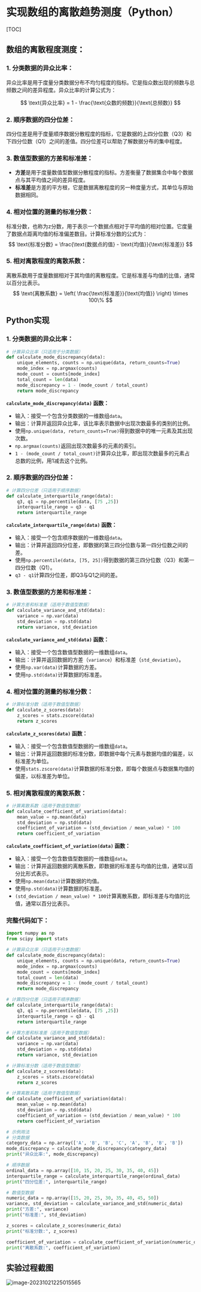 # 实现数组的离散趋势测度（Python）



[TOC]

## 数组的离散程度测度：

### 1. **分类数据的异众比率：**
异众比率是用于度量分类数据分布不均匀程度的指标。它是指众数出现的频数与总频数之间的差异程度。异众比率的计算公式为：

$$
\text{异众比率} = 1 - \frac{\text{众数的频数}}{\text{总频数}}
$$

### 2. **顺序数据的四分位差：**
四分位差是用于度量顺序数据分散程度的指标，它是数据的上四分位数（Q3）和下四分位数（Q1）之间的差值。四分位差可以帮助了解数据分布的集中程度。

### 3. **数值型数据的方差和标准差：**
- **方差**是用于度量数值型数据分散程度的指标。方差衡量了数据集合中每个数据点与其平均值之间的差异程度。
- **标准差**是方差的平方根，它是数据离散程度的另一种度量方式，其单位与原始数据相同。

### 4. **相对位置的测量的标准分数：**
标准分数，也称为z分数，用于表示一个数据点相对于平均值的相对位置。它度量了数据点距离均值的标准偏差数目。计算标准分数的公式为：
$$
\text{标准分数} = \frac{\text{数据点的值} - \text{均值}}{\text{标准差}}
$$

### 5. **相对离散程度的离散系数：**
离散系数用于度量数据相对于其均值的离散程度。它是标准差与均值的比值，通常以百分比表示。
$$
\text{离散系数} = \left( \frac{\text{标准差}}{\text{均值}} \right) \times 100\%
$$




## Python实现

### 1. **分类数据的异众比率：**

```python
# 计算异众比率（只适用于分类数据）
def calculate_mode_discrepancy(data):
    unique_elements, counts = np.unique(data, return_counts=True)
    mode_index = np.argmax(counts)
    mode_count = counts[mode_index]
    total_count = len(data)
    mode_discrepancy = 1 - (mode_count / total_count)
    return mode_discrepancy
```

**`calculate_mode_discrepancy(data)` 函数：**

- 输入：接受一个包含分类数据的一维数组`data`。
- 输出：计算并返回异众比率，该比率表示数据中出现次数最多的类别的比例。
- 使用`np.unique(data, return_counts=True)`得到数据中的唯一元素及其出现次数。
- `np.argmax(counts)`返回出现次数最多的元素的索引。
- `1 - (mode_count / total_count)`计算异众比率，即出现次数最多的元素占总数的比例，用1减去这个比例。

### 2. **顺序数据的四分位差：**

```python
# 计算四分位差（只适用于顺序数据）
def calculate_interquartile_range(data):
    q3, q1 = np.percentile(data, [75 ,25])
    interquartile_range = q3 - q1
    return interquartile_range
```

**`calculate_interquartile_range(data)` 函数：**

- 输入：接受一个包含顺序数据的一维数组`data`。
- 输出：计算并返回四分位差，即数据的第三四分位数与第一四分位数之间的差。
- 使用`np.percentile(data, [75, 25])`得到数据的第三四分位数（Q3）和第一四分位数（Q1）。
- `q3 - q1`计算四分位差，即Q3与Q1之间的差。

### 3. **数值型数据的方差和标准差：**

```python
# 计算方差和标准差（适用于数值型数据）
def calculate_variance_and_std(data):
    variance = np.var(data)
    std_deviation = np.std(data)
    return variance, std_deviation
```

**`calculate_variance_and_std(data)` 函数：**

- 输入：接受一个包含数值型数据的一维数组`data`。
- 输出：计算并返回数据的方差（`variance`）和标准差（`std_deviation`）。
- 使用`np.var(data)`计算数据的方差。
- 使用`np.std(data)`计算数据的标准差。

### 4. **相对位置的测量的标准分数：**

```python
# 计算标准分数（适用于数值型数据）
def calculate_z_scores(data):
    z_scores = stats.zscore(data)
    return z_scores
```

**`calculate_z_scores(data)` 函数：**

- 输入：接受一个包含数值型数据的一维数组`data`。
- 输出：计算并返回数据的标准分数，即数据中每个元素与数据均值的偏差，以标准差为单位。
- 使用`stats.zscore(data)`计算数据的标准分数，即每个数据点与数据集均值的偏差，以标准差为单位。

### 5. **相对离散程度的离散系数：**

```python
# 计算离散系数（适用于数值型数据）
def calculate_coefficient_of_variation(data):
    mean_value = np.mean(data)
    std_deviation = np.std(data)
    coefficient_of_variation = (std_deviation / mean_value) * 100
    return coefficient_of_variation
```

**`calculate_coefficient_of_variation(data)` 函数：**
- 输入：接受一个包含数值型数据的一维数组`data`。
- 输出：计算并返回数据的离散系数，即数据的标准差与均值的比值，通常以百分比形式表示。
- 使用`np.mean(data)`计算数据的均值。
- 使用`np.std(data)`计算数据的标准差。
- `(std_deviation / mean_value) * 100`计算离散系数，即标准差与均值的比值，通常以百分比表示。

### 完整代码如下：

```python
import numpy as np
from scipy import stats

# 计算异众比率（只适用于分类数据）
def calculate_mode_discrepancy(data):
    unique_elements, counts = np.unique(data, return_counts=True)
    mode_index = np.argmax(counts)
    mode_count = counts[mode_index]
    total_count = len(data)
    mode_discrepancy = 1 - (mode_count / total_count)
    return mode_discrepancy

# 计算四分位差（只适用于顺序数据）
def calculate_interquartile_range(data):
    q3, q1 = np.percentile(data, [75 ,25])
    interquartile_range = q3 - q1
    return interquartile_range

# 计算方差和标准差（适用于数值型数据）
def calculate_variance_and_std(data):
    variance = np.var(data)
    std_deviation = np.std(data)
    return variance, std_deviation

# 计算标准分数（适用于数值型数据）
def calculate_z_scores(data):
    z_scores = stats.zscore(data)
    return z_scores

# 计算离散系数（适用于数值型数据）
def calculate_coefficient_of_variation(data):
    mean_value = np.mean(data)
    std_deviation = np.std(data)
    coefficient_of_variation = (std_deviation / mean_value) * 100
    return coefficient_of_variation

# 示例用法
# 分类数据
category_data = np.array(['A', 'B', 'B', 'C', 'A', 'B', 'B', 'B'])
mode_discrepancy = calculate_mode_discrepancy(category_data)
print("异众比率:", mode_discrepancy)

# 顺序数据
ordinal_data = np.array([10, 15, 20, 25, 30, 35, 40, 45])
interquartile_range = calculate_interquartile_range(ordinal_data)
print("四分位差:", interquartile_range)

# 数值型数据
numeric_data = np.array([15, 20, 25, 30, 35, 40, 45, 50])
variance, std_deviation = calculate_variance_and_std(numeric_data)
print("方差:", variance)
print("标准差:", std_deviation)

z_scores = calculate_z_scores(numeric_data)
print("标准分数:", z_scores)

coefficient_of_variation = calculate_coefficient_of_variation(numeric_data)
print("离散系数:", coefficient_of_variation)

```

## 实验过程截图

![image-20231021225015565](https://raw.githubusercontent.com/LukiRyan/TyporaImageBox/main/img/202310212250663.png)
